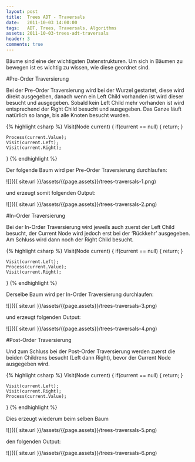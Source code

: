 ```yaml
---
layout: post
title:  Trees ADT - Traversals
date:   2011-10-03 14:00:00
tags:   ADT, Trees, Traversals, Algorithms
assets: 2011-10-03-trees-adt-traversals
header: 3
comments: true
---
```


Bäume sind eine der wichtigsten Datenstrukturen. Um sich in Bäumen zu bewegen ist es wichtig zu wissen, wie diese geordnet sind.

#Pre-Order Traversierung

Bei der Pre-Order Traversierung wird bei der Wurzel gestartet, diese wird direkt ausgegeben, danach wenn ein Left Child vorhanden ist wird dieser besucht und ausgegeben. Sobald kein Left Child mehr vorhanden ist wird entsprechend der Right Child besucht und ausgegeben. Das Ganze läuft natürlich so lange, bis alle Knoten besucht wurden.

{% highlight csharp %}
Visit(Node current) {
    if(current ==  null) {
        return;
    }
 
    Process(current.Value);
    Visit(current.Left);
    Visit(current.Right);
}
{% endhighlight %}

Der folgende Baum wird per Pre-Order Traversierung durchlaufen:

![]({{ site.url }}/assets/{{page.assets}}/trees-traversals-1.png)

und erzeugt somit folgenden Output:

![]({{ site.url }}/assets/{{page.assets}}/trees-traversals-2.png)

#In-Order Traversierung

Bei der In-Order Traversierung wird jeweils auch zuerst der Left Child besucht, der Current Node wird jedoch erst bei der ‘Rückkehr’ ausgegeben. Am Schluss wird dann noch der Right Child besucht.

{% highlight csharp %}
Visit(Node current) {
    if(current == null) {
        return;
    }
 
    Visit(current.Left);
    Process(current.Value);
    Visit(current.Right);
}
{% endhighlight %}

Derselbe Baum wird per In-Order Traversierung durchlaufen:

![]({{ site.url }}/assets/{{page.assets}}/trees-traversals-3.png)

und erzeugt folgenden Output:

![]({{ site.url }}/assets/{{page.assets}}/trees-traversals-4.png)

#Post-Order Traversierung

Und zum Schluss bei der Post-Order Traversierung werden zuerst die beiden Childrens besucht (Left dann Right), bevor der Current Node ausgegeben wird.

{% highlight csharp %}
Visit(Node current) {
    if(current == null) {
        return;
    }
 
    Visit(current.Left);
    Visit(current.Right);
    Process(current.Value);
}
{% endhighlight %}

Dies erzeugt wiederum beim selben Baum

![]({{ site.url }}/assets/{{page.assets}}/trees-traversals-5.png)

den folgenden Output:

![]({{ site.url }}/assets/{{page.assets}}/trees-traversals-6.png)


